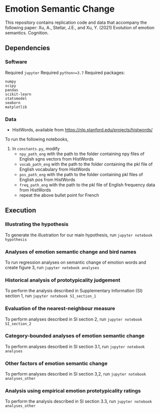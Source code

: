 Emotion Semantic Change
======

This repository contains replication code and data that accompany the following
paper: Xu, A., Stellar, J.E., and Xu, Y. (2021) Evolution of
emotion semantics. Cognition.

## Dependencies

### Software

Required `jupyter`
Required `python>=3.7`
Required packages:
```
numpy
scipy
pandas
scikit-learn
statsmodel
seaborn
matplotlib
```

### Data

- HistWords, available from https://nlp.stanford.edu/projects/histwords/

To run the following notebooks, 
1. In `constants.py`, modify
    - `npy_path_eng` with the path to the folder containing npy files of English sgns vectors from HistWords
    - `vocab_path_eng` with the path to the folder containing the pkl file of English vocabulary from HistWords
    - `pos_path_eng` with the path to the folder containing pkl files of English pos from HistWords
    - `freq_path_eng` with the path to the pkl file of English frequency data from HistWords
    - repeat the above bullet point for French

## Execution

### Illustrating the hypothesis

To generate the illustration for our main hypothesis, run `jupyter notebook hypothesis`

### Analyses of emotion semantic change and bird names

To run regression analyses on semantic change of emotion words and create figure 3, run `jupyter notebook analyses`

### Historical analysis of prototypicality judgement

To perform the analysis described in Supplementary Information (SI) section 1, run `jupyter notebook SI_section_1`

### Evaluation of the nearest-neighbour measure

To perform analyses described in SI section 2, run `jupyter notebook SI_section_2`

### Category-bounded analyses of emotion semantic change

To perform analyses described in SI section 3.1, run `jupyter notebook analyses`

### Other factors of emotion semantic change

To perform analyses described in SI section 3,2, run `jupyter notebook analyses_other`

### Analysis using empirical emotion prototypicality ratings

To perform the analysis described in SI section 3.3, run `jupyter notebook analyses_other`

